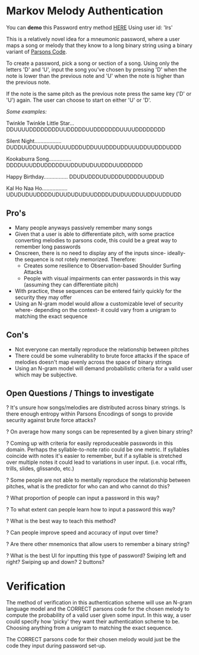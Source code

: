 # Markov Melody Authentication
You can **demo** this Password entry method [HERE](https://ananthar20.github.io/Markov-Melody-Authentication/)
Using user id: 'lrs'

This is a relatively novel idea for a mneumonic password, where a user maps a song or melody that they know to a long binary string using a binary variant of [Parsons Code](https://en.wikipedia.org/wiki/Parsons_code#:~:text=The%20Parsons%20code%2C%20formally%20named,of%20Tunes%20and%20Musical%20Themes.).

To create a password, pick a song or section of a song. Using only the letters 'D' and 'U', input the song you've chosen by pressing 'D' when the note is lower than the previous note and 'U' when the note is higher than the previous note.

If the note is the same pitch as the previous note press the same key ('D' or 'U') again.
The user can choose to start on either 'U' or 'D'.

*Some examples:*  

Twinkle Twinkle Little Star... DDUUUUDDDDDDDDUUDDDDDUUDDDDDDDUUUUDDDDDDDD  

Silent Night.................. DUDDUUDDUUDUUDUUUDDDUDDUUUDDDUDDUUUDDUUDDDUDDD  

Kookaburra Song............... DDDDUUUDDUDDDDDUUDDUDUDUUDDDUUDDDDDD  

Happy Birthday................ DDUDUDDDUDUDDDUDDDDUUDDUD  

Kal Ho Naa Ho................. UDUDUDUUDDDDUDUUDUDUDUUDDDDUDUDUUDDUUDDUUDDUDD  

## Pro's
+ Many people anyways passively remember many songs
+ Given that a user is able to differentiate pitch, with some practice converting melodies to parsons code, this could be a great way to remember long passwords
+ Onscreen, there is no need to display any of the inputs since- ideally- the sequence is not rotely memorized. Therefore:
  + Creates some resilience to Observation-based Shoulder Surfing Attacks
  + People with visual impairments can enter passwords in this way (assuming they can differentiate pitch)
+ With practice, these sequences can be entered fairly quickly for the security they may offer
+ Using an N-gram model would allow a customizable level of security where- depending on the context- it could vary from a unigram to matching the exact sequence

## Con's
- Not everyone can mentally reproduce the relationship between pitches
- There could be some vulnerability to brute force attacks if the space of melodies doesn't map evenly across the space of binary strings
- Using an N-gram model will demand probabilistic criteria for a valid user which may be subjective.

## Open Questions / Things to investigate
? It's unsure how songs/melodies are distributed across binary strings. Is there enough entropy within Parsons Encodings of songs to provide security against brute force attacks?  

? On average how many songs can be represented by a given binary string?  

? Coming up with criteria for easily reproduceable passwords in this domain. Perhaps the syllable-to-note ratio could be one metric. If syllables coincide with notes it's easier to remember, but if a syllable is stretched over multiple notes it could lead to variations in user input. (i.e. vocal riffs, trills, slides, glissando, etc.)  

? Some people are not able to mentally reproduce the relationship between pitches, what is the predictor for who can and who cannot do this?  

? What proportion of people can input a password in this way?  

? To what extent can people learn how to input a password this way?  

? What is the best way to teach this method?  

? Can people improve speed and accuracy of input over time?  

? Are there other mnemonics that allow users to remember a binary string?  

? What is the best UI for inputting this type of password? Swiping left and right? Swiping up and down? 2 buttons?  

# Verification
The method of verification in this authentication scheme will use an N-gram language model and the CORRECT parsons code for the chosen melody to compute the probability of a valid user given some input. In this way, a user could specify how 'picky' they want their authentication scheme to be. Choosing anything from a unigram to matching the exact sequence. 

The CORRECT parsons code for their chosen melody would just be the code they input during password set-up.

